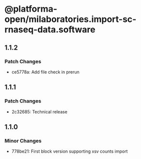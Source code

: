 # @platforma-open/milaboratories.import-sc-rnaseq-data.software

## 1.1.2

### Patch Changes

- ce5778a: Add file check in prerun

## 1.1.1

### Patch Changes

- 2c32685: Technical release

## 1.1.0

### Minor Changes

- 778be21: First block version supporting xsv counts import
